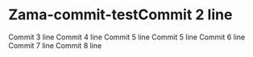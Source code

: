 # Zama-commit-testCommit 2 line
Commit 3 line
Commit 4 line
Commit 5 line
Commit 5 line
Commit 6 line
Commit 7 line
Commit 8 line
